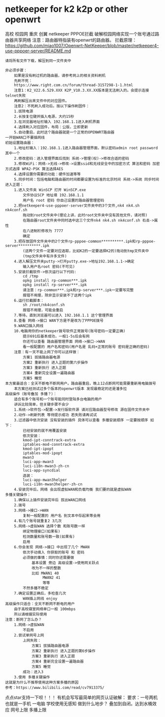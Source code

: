# netkeeper for k2 k2p or other openwrt 
高校 校园网 重庆 创翼 netkeeper PPPOE拦截
破解校园网络实现一个账号通过路由器共享网络
	注意：路由器特指装有openwrt的路由器。
	拦截原理：https://github.com/miao1007/Openwrt-NetKeeper/blob/master/netkeeper4-use-pppoer-server/README.md

	请将所有文件下载，解压到同一文件夹中
	
	非必须步骤：
		如果是没有刷过机的路由器，请参考网上的相关资料刷机
		先刷不死：
		https://www.right.com.cn/forum/thread-3157298-1-1.html
		注意1：K2_V22.6.529.XXX K2P_V10.3.XX.XX版本是无法刷入的。会提示连接telnet失败
		再刷解压出来文件中的对应固件。
		注意2：不死刷入成功后。按以下操作刷固件：
		1.拔除电源
		2.长按复位键并插入电源，大约15秒
		3.在浏览器地址栏输入 192.168.1.1进入刷机界面
		4.选择刷入对应固件，布局：公版，立即更新
		5.自动重启，此时这个路由器就是一个正常的OPENWRT路由器
	一开始WAN口不要插网线
	初始设置路由器：
		1.地址栏输入：192.168.1.1进入路由器管理界面，默认密码admin root password 其中一个
		2.修改密码：进入管理界面后找到 系统->管理(权)->修改合适的密码
		3.修改WiFi：网络->无线->修改->设置ssid和无线安全中的加密方式 算法和密码 加密方式选择 WPA2-PSK 算法选择AES
		4.选择设置你需要的功能：硬件加速等等
		5.同步时间：包括电脑和路由器的时间都要设置为标准的北京时间 系统->系统 同步时间
	进入正题：
		1.进入文件夹 WinSCP 打开 WinSCP.exe 
			文件协议SCP 地址填 192.168.1.1 
			用户名 root 密码 你自己设置的路由器管理密码
		2.把netkeeper4-use-pppoer-server文件夹中的3个文件,nk4 nk4.sh nk4conf.sh
			拖动到root文件夹中(理论上讲，此时root文件夹中没有其他文件，请对照)
			在路由器root文件夹中同时选中这三个文件nk4 nk4.sh nk4conf.sh 右击->属性
			在八进制栏修改为 7777
			确定
		3.把存放固件文件夹中的2个文件rp-pppoe-common**********.ipk和rp-pppoe-server**********.ipk
			(这两个文件一定要对应选取，比如K2的一定要选择K2的)拖动到tmp文件夹中
			(tmp文件夹中有许多文件)
		4.进入解压文件夹putty->打开putty.exe->地址192.168.1.1->确定
			输入用户名root 密码(不可见)
		5.安装拦截软件->依次运行以下代码:
			cd /tmp
			opkg install rp-common***.ipk
			opkg install rp-server***.ipk
			请注意：rp-common***.ipk和rp-server***.ipk一定要写完整
			报错不用理，除非显示安装不了这两个ipk
		6.运行拦截脚本：
			sh /root/nk4conf.sh
			报错不用理，可能会重启
		7.等待。直到浏览器可以进入 192.168.1.1 这个管理界面
		8.查看 网络->接口 WAN下方是不是改为了PPPOE拨号
		9.WAN口插入网线
		10.电脑用你的netkeeper拨号软件正常拨号(账号密码一定要正确)
			提示691后基本成功，一般1-5s后会有网
			你还可以查看 路由器管理界面 网络->接口->WAN 
			看一般配置的 用户名和密码(用户名是 乱码+正常的账号 密码是正确的密码)
		注意：有一天不能上网了你可以这样做：
			方案1 拔插路由器电源
			方案2 重新执行 进入正题的第六步操作
			方案3 重新执行 进入正题
			方案4 重新完全设置一遍路由器
			方案5 睡觉
	本方案最适合：全天不断电不断网用户。路由器重启，晚上12点断网可能需要重新用电脑拨号
		本方案已经测试过多个版本的openwrt版本 发现最稳定的还是潘多拉
	高级操作（账号叠加 多播？）：
		适合有多个账号和一个账号能同时登陆多台电脑的用户
		讲诉比较简单，但关键步骤不会少
		1.系统->软件包->配置->发行版软件源 请对应路由器型号修改 源在固件文件夹中
		2.动作->刷新列表 等待提示成功 若失败请再试试
		3.过滤器中依次安装 没有安装的插件 具体可以查看 多播安装顺序 一定要按顺序 如下：
			已经安装的就不用覆盖安装
			依次安装：
			kmod-ipt-conntrack-extra
			iptables-mod-conntrack-extra
			kmod-ipt-ipopt
			iptables-mod-ipopt
			mwan3
			luci-app-mwan3
			luci-i18n-mwan3-zh-cn
			luci-app-syncdial
			选装：
			luci-app-mwan3helper
			luci-i18n-mwan3helper-zh-cn
		4.安装完毕后，网络 会出现虚拟WAN和负载均衡 我们要的就是虚拟WAN
	多播关键操作：
		1.确保以上插件安装完毕后 拔出WAN口网线
		2.拨号
		3.网络->接口->WAN 
			复制一般配置的 用户名 到文本中存起来等会用
		4.有几个账号就重复2 3几次
		5.网络->虚拟WAN 选择个数 和账号数一样
			绑定物理接口(如果有)
			检测数量和账号数一致(如果有)
			启用
		6.你会发现 网络->接口 中出现了几个 MWAN
			依次手动填入 你获取的账号 和 密码
			必须做的事情：同时你还需要做
				基本设置 旁边 高级设置->使用网关跃点
				改为不一样的整数
				比如 MWAN1 40
					 MWAN2 41
					 等等
			不然多播不稳定
		7.确定设置正确后，多检查几次
			WAN插上网线 enjoy
	高级操作只适合：全天不断网不断电的用户
		由于高校寝室网络单口一般 100mbps
		所以请根据实际使用
	注意：断网了怎么办？
		1.网络->虚拟WAN 
			不启用
		2.尝试单网号上网 
			上网失败：
				方案1 拔插路由器电源
				方案2 重新执行 进入正题的第6步操作
				方案3 重新执行 进入正题
				方案4 重新完全设置一遍路由器
				方案5 睡觉
			成功：进入3
		3.使用 多播关键操作
	这就是为什么不推荐使用这种方案多播的原因
	参考：https://www.bilibili.com/read/cv7913375/
点点star支持一下呗！！！
有机会写写最简单的网页认证破解：
	要求：一号两机 也就是一手机 一电脑
	学校使用无感知
	做到什么地步？
	叠加到自闭。达到水桶效应 网号上限 多播上限